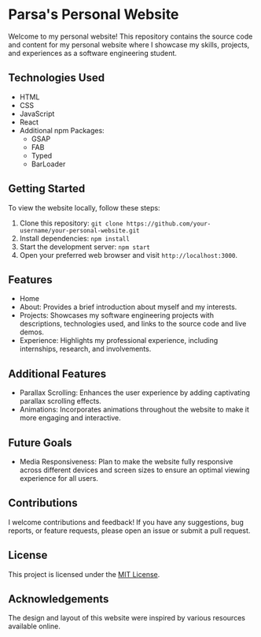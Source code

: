 # Parsa's Personal Website

Welcome to my personal website! This repository contains the source code and content for my personal website where I showcase my skills, projects, and experiences as a software engineering student.

## Technologies Used

- HTML
- CSS
- JavaScript
- React
- Additional npm Packages:
  - GSAP
  - FAB
  - Typed
  - BarLoader

## Getting Started

To view the website locally, follow these steps:

1. Clone this repository: `git clone https://github.com/your-username/your-personal-website.git`
2. Install dependencies: `npm install`
3. Start the development server: `npm start`
4. Open your preferred web browser and visit `http://localhost:3000`.

## Features

- Home
- About: Provides a brief introduction about myself and my interests.
- Projects: Showcases my software engineering projects with descriptions, technologies used, and links to the source code and live demos.
- Experience: Highlights my professional experience, including internships, research, and involvements.

## Additional Features

- Parallax Scrolling: Enhances the user experience by adding captivating parallax scrolling effects.
- Animations: Incorporates animations throughout the website to make it more engaging and interactive.

## Future Goals

- Media Responsiveness: Plan to make the website fully responsive across different devices and screen sizes to ensure an optimal viewing experience for all users.

## Contributions

I welcome contributions and feedback! If you have any suggestions, bug reports, or feature requests, please open an issue or submit a pull request.

## License

This project is licensed under the [MIT License](LICENSE).

## Acknowledgements

The design and layout of this website were inspired by various resources available online.
